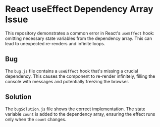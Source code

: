 # React useEffect Dependency Array Issue

This repository demonstrates a common error in React's `useEffect` hook: omitting necessary state variables from the dependency array.  This can lead to unexpected re-renders and infinite loops.

## Bug
The `bug.js` file contains a `useEffect` hook that's missing a crucial dependency. This causes the component to re-render infinitely, filling the console with messages and potentially freezing the browser.

## Solution
The `bugSolution.js` file shows the correct implementation.  The state variable `count` is added to the dependency array, ensuring the effect runs only when the `count` changes.